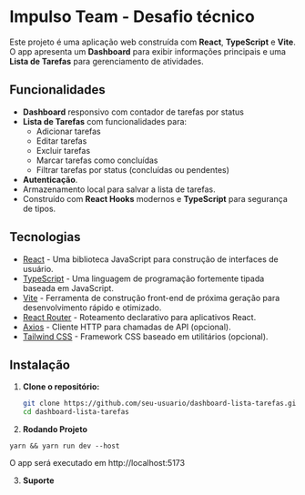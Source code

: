 # Impulso Team - Desafio técnico

Este projeto é uma aplicação web construída com **React**, **TypeScript** e **Vite**. O app apresenta um **Dashboard** para exibir informações principais e uma **Lista de Tarefas** para gerenciamento de atividades.

## Funcionalidades
- **Dashboard** responsivo com contador de tarefas por status 
- **Lista de Tarefas** com funcionalidades para:
  - Adicionar tarefas
  - Editar tarefas
  - Excluir tarefas
  - Marcar tarefas como concluídas
  - Filtrar tarefas por status (concluídas ou pendentes)
- **Autenticação**.
- Armazenamento local para salvar a lista de tarefas.
- Construído com **React Hooks** modernos e **TypeScript** para segurança de tipos.

## Tecnologias
- [React](https://reactjs.org/) - Uma biblioteca JavaScript para construção de interfaces de usuário.
- [TypeScript](https://www.typescriptlang.org/) - Uma linguagem de programação fortemente tipada baseada em JavaScript.
- [Vite](https://vitejs.dev/) - Ferramenta de construção front-end de próxima geração para desenvolvimento rápido e otimizado.
- [React Router](https://reactrouter.com/) - Roteamento declarativo para aplicativos React.
- [Axios](https://axios-http.com/) - Cliente HTTP para chamadas de API (opcional).
- [Tailwind CSS](https://tailwindcss.com/) - Framework CSS baseado em utilitários (opcional).

## Instalação

1. **Clone o repositório:**
   ```bash
   git clone https://github.com/seu-usuario/dashboard-lista-tarefas.git
   cd dashboard-lista-tarefas
   ```

2. **Rodando Projeto**
```
yarn && yarn run dev --host

```

O app será executado em http://localhost:5173

3. **Suporte**
